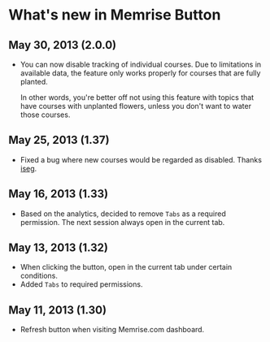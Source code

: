 # What's new in Memrise Button

## May 30, 2013 (2.0.0)

* You can now disable tracking of individual courses. Due to limitations in
  available data, the feature only works properly for courses that are fully
  planted.

  In other words, you're better off not using this feature with
  topics that have courses with unplanted flowers, unless you don't want to
  water those courses.

## May 25, 2013 (1.37)

* Fixed a bug where new courses would be regarded as disabled. Thanks
  [iseg](http://www.memrise.com/user/iseg/).

## May 16, 2013 (1.33)

* Based on the analytics, decided to remove `Tabs` as a required permission.
  The next session always open in the current tab.

## May 13, 2013 (1.32)

* When clicking the button, open in the current tab under certain conditions.
* Added `Tabs` to required permissions.

## May 11, 2013 (1.30)

* Refresh button when visiting Memrise.com dashboard.
